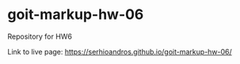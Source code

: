 # goit-markup-hw-06
Repository for HW6

Link to live page:
https://serhioandros.github.io/goit-markup-hw-06/
